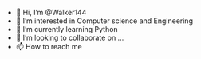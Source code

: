 - 👋 Hi, I’m @Walker144
- 👀 I’m interested in Computer science and Engineering
- 🌱 I’m currently learning Python
- 💞️ I’m looking to collaborate on ...
- 📫 How to reach me 

<!---
Walker144/Walker144 is a ✨ special ✨ repository because its `README.md` (this file) appears on your GitHub profile.
You can click the Preview link to take a look at your changes.
--->
